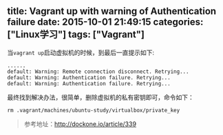 title: Vagrant up with warning of Authentication failure
date: 2015-10-01 21:49:15
categories: ["Linux学习"]
tags: ["Vagrant"]
---
当`vagrant up`启动虚拟机的时候，到最后一直提示如下:

```
......
default: Warning: Remote connection disconnect. Retrying...
default: Warning: Authentication failure. Retrying...
default: Warning: Authentication failure. Retrying...
```

最终找到解决办法，很简单，删除虚拟机的私有密钥即可，命令如下：

```
rm .vagrant/machines/ubuntu-study/virtualbox/private_key
```

> 参考地址：http://dockone.io/article/339
